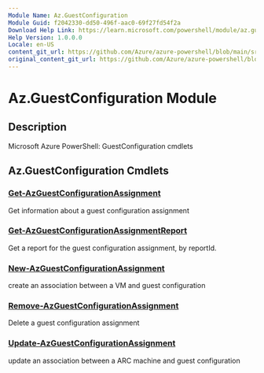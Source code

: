 ```yaml
---
Module Name: Az.GuestConfiguration
Module Guid: f2042330-dd50-496f-aac0-69f27fd54f2a
Download Help Link: https://learn.microsoft.com/powershell/module/az.guestconfiguration
Help Version: 1.0.0.0
Locale: en-US
content_git_url: https://github.com/Azure/azure-powershell/blob/main/src/GuestConfiguration/GuestConfiguration/help/Az.GuestConfiguration.md
original_content_git_url: https://github.com/Azure/azure-powershell/blob/main/src/GuestConfiguration/GuestConfiguration/help/Az.GuestConfiguration.md
---
```


# Az.GuestConfiguration Module
## Description
Microsoft Azure PowerShell: GuestConfiguration cmdlets

## Az.GuestConfiguration Cmdlets
### [Get-AzGuestConfigurationAssignment](Get-AzGuestConfigurationAssignment.md)
Get information about a guest configuration assignment

### [Get-AzGuestConfigurationAssignmentReport](Get-AzGuestConfigurationAssignmentReport.md)
Get a report for the guest configuration assignment, by reportId.

### [New-AzGuestConfigurationAssignment](New-AzGuestConfigurationAssignment.md)
create an association between a VM and guest configuration

### [Remove-AzGuestConfigurationAssignment](Remove-AzGuestConfigurationAssignment.md)
Delete a guest configuration assignment

### [Update-AzGuestConfigurationAssignment](Update-AzGuestConfigurationAssignment.md)
update an association between a ARC machine and guest configuration

